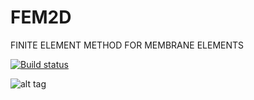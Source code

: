 # FEM2D
FINITE ELEMENT METHOD FOR MEMBRANE ELEMENTS

[![Build status](https://michalzeg.visualstudio.com/GitHub/_apis/build/status/FEM2D)](https://michalzeg.visualstudio.com/GitHub/_build/latest?definitionId=3)

![alt tag](https://user-images.githubusercontent.com/16364170/30773505-fd5247ae-a071-11e7-8543-3a70aedbbb3a.png)
